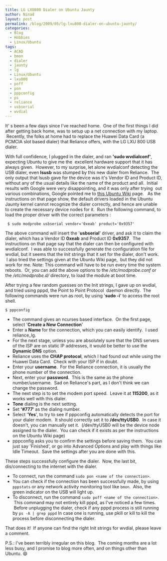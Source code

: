 ```yaml
---
title: LG LXU800 Dialer on Ubuntu Jaunty
author: Ninad
layout: post
permalink: /blog/2009/05/lg-lxu800-dialer-on-ubuntu-jaunty/
categories:
  - Blog
  - Hobbies
  - Linux/Ubuntu
tags:
  - ACAD
  - bmon
  - dialer
  - jaunty
  - lg
  - Linux/Ubuntu
  - lxu800
  - poff
  - pon
  - pppconfig
  - ps
  - reliance
  - usbserial
  - wvdial
---
```

It' s been a few days since I've reached home.  One of the first things I did after getting back home, was to setup up a net connection with my laptop.  Recently, the folks at home had to replace the Huawei Data Card (a PCMCIA slot based dialer) that Reliance offers, with the LG LXU 800 USB dialer.

With full confidence, I plugged in the dialer, and ran **'sudo wvdialconf'**, expecting Ubuntu to give me the  excellent hardware support that it has always given.  However, to my surprise, let alone wvdialconf detecting the USB dialer, even **lsusb** was stumped by this new dialer from Reliance.  The only output that lsusb gave for the device was it's Vendor ID and Product ID, without any of the usual details like the name of the product and all.  Initial results with Google were very disappointing, and it was only after trying  out various combinations, Google pointed me to [this Ubuntu Wiki][1] page.   As the instructions on that page show, the default drivers loaded in the Ubuntu Jaunty kernel cannot recognize the dialer correctly, and hence are unable to create the necessary device nodes for it.  Run the following command, to load the proper driver with the correct parameters :  

` $ sudo modprobe usbserial vendor='0xeab' product='0x9357'`

  
The above command will insert the '**usbserial**' driver, and ask it to claim the dialer, which has a Vendor ID **0xeab** and Product ID **0x9357**.  The instructions on that page say that the dialer can then be configured with wvdialconf.  I was able to successfully generate the configuration file for wvdial, but it seems that the *Init* strings that it set for the dialer, don't work.  I also tried the settings given at the Ubuntu Wiki page,  but they did not work for me. Note: This command will have to be run every time the system reboots.  Or, you can add the above options to the */etc/modprobe.conf* or the */etc/modprobe.d/* directory, to load the module at boot time.

After trying a few random guesses on the Init strings, I gave up on wvdial, and tried using pppd, the Point to Point Protocol  daemon directly.  The following commands were run as root, by using '**sudo -i**' to access the root shell.  

`$ pppconfig`

  * The command gives an ncurses based interface.  On the first page, select '**Create a New Connection**'
  * Enter a **Name** for the connection, which you can easily identify.  I used reliance_lg.
  * For the next stage, unless you are absolutely sure that the DNS servers of the ISP are on static IP addresses, it would be better to use the **Dynamic DNS** option.
  * Reliance uses the **CHAP protocol**, which I had found out while using the Huawei Data Card.  Check with your ISP if in doubt.
  * Enter your **username**.  For the Reliance connection, it is usually the phone number of the connection.
  * Next, enter your **password**.  This is the same as the phone number/username.  Sad on Reliance's part, as I don't think we can change the password.
  * The next step is to set the modem port speed.  Leave it at **115200**, as it works well with this dialer.
  * **Tone** dialing is the next setting.
  * Set **'#777&#8242;** as the dialing number.
  * Select '**Yes**', to try to see if pppconfig automatically detects the port for your dialer modem.  It should correctly set it to **/dev/ttyUSB0**.  In case it doesn't, you can manually set it.  (/dev/ttyUSB0 will be the device node assigned to the dialer.  You can check if it exists as per the instructions on the Ubuntu Wiki page)
  * pppconfig asks you to confirm the settings before saving them.  You can just say 'Finished', or go into Advanced Options and play with things like Idle Timeout.  Save the settings after you are done with this.

These steps successfully configure the dialer.  Now, the last bit, dis/connecting to the internet with the dialer.

  * To connect, run the command `sudo pon <name of the connection>`.
  * You can check if the connection has been successfully made, by using `pppstats` or any network activity monitoring tool like `bmon`.  Also, the green indicator on the USB will light up.
  * To disconnect, run the command `sudo poff <name of the connection>`.  This command may not entirely kill pppd, as I've noticed a few times.  Before unplugging the dialer, check if any pppd process is still running by `ps -A | grep pppd` In case one is running, use pkill or kill to kill the process before disconnecting the dialer.

That does it!  If anyone can find the right Init strings for wvdial, please leave a comment.

P.S.: I've been terribly irregular on this blog.  The coming months are a lot less busy, and I promise to blog more often, and on things other than Ubuntu. :smile:

 [1]: https://help.ubuntu.com/community/DialupModemHowto/LXU800
